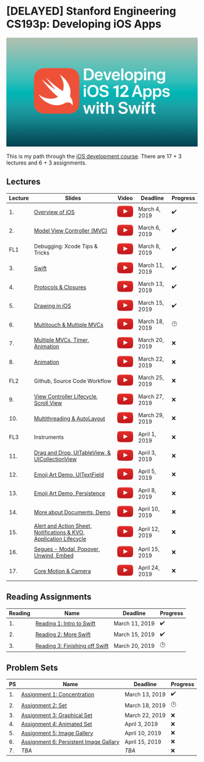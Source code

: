 # [DELAYED] Stanford Engineering CS193p: Developing iOS Apps

![](media/CS193P.png)

This is my path through the [iOS development course](https://www.youtube.com/playlist?list=PLPA-ayBrweUzGFmkT_W65z64MoGnKRZMq). There are 17 + 3 lectures and 6 + 3 assignments.

## Lectures
| Lecture | Slides | Video | Deadline | Progress
| ------------- | ------------- | ------------- | ------------- | -------------
| 1. | [Overview of iOS](slides/Lecture-1-Slides.pdf) | [![](media/play.png)](https://www.youtube.com/watch?v=z9IXfYHhKYI&index=1&list=PL_l7vS8VbNDFBiKIL3fEQhkKXTYsncsvN) | March 4, 2019 | :heavy_check_mark:
| 2. | [Model View Controller (MVC)](slides/Lecture-2-Slides.pdf) | [![](media/play.png)](https://www.youtube.com/watch?v=4iGdu4IWMFc&index=2&list=PL_l7vS8VbNDFBiKIL3fEQhkKXTYsncsvN) | March 6, 2019 | :heavy_check_mark:
| FL1 | Debugging: Xcode Tips & Tricks | [![](media/play.png)](https://www.youtube.com/watch?v=7CeXdDGjsVU&index=19&list=PL_l7vS8VbNDFBiKIL3fEQhkKXTYsncsvN) | March 8, 2019 | :heavy_check_mark: |
| 3. | [Swift](slides/Lecture-3-Slides.pdf) | [![](media/play.png)](https://www.youtube.com/watch?v=88husjydCWY&index=3&list=PL_l7vS8VbNDFBiKIL3fEQhkKXTYsncsvN) | March 11, 2019 | :heavy_check_mark: |
| 4. | [Protocols & Closures](slides/Lecture-4-Slides.pdf) | [![](media/play.png)](https://www.youtube.com/watch?v=RGMKmhy-eWE&list=PL_l7vS8VbNDFBiKIL3fEQhkKXTYsncsvN&index=4) | March 13, 2019 | :heavy_check_mark: |
| 5. | [Drawing in iOS](slides/Lecture-5-Slides.pdf) | [![](media/play.png)](https://www.youtube.com/watch?v=pOO0pz0gPLk&list=PL_l7vS8VbNDFBiKIL3fEQhkKXTYsncsvN&index=5) | March 15, 2019 | :heavy_check_mark: |
| 6. | [Multitouch & Multiple MVCs](slides/Lecture-6-Slides.pdf) | [![](media/play.png)](https://www.youtube.com/watch?v=N_PyNplrhys&index=6&list=PL_l7vS8VbNDFBiKIL3fEQhkKXTYsncsvN) | March 18, 2019 | :clock2: |
| 7. | [Multiple MVCs, Timer, Animation](slides/Lecture-7-Slides.pdf) | [![](media/play.png)](https://www.youtube.com/watch?v=diihWsxOsDk&index=7&list=PL_l7vS8VbNDFBiKIL3fEQhkKXTYsncsvN) | March 20, 2019 | :x: |
| 8. | [Animation](slides/Lecture-8-Slides.pdf) | [![](media/play.png)](https://www.youtube.com/watch?v=5w9lu9ABJzE&index=8&list=PL_l7vS8VbNDFBiKIL3fEQhkKXTYsncsvN) | March 22, 2019 | :x: |
| FL2 | Github, Source Code Workflow | [![](media/play.png)](https://www.youtube.com/watch?v=P8gyK-_auNk&list=PL_l7vS8VbNDFBiKIL3fEQhkKXTYsncsvN&index=18) | March 25, 2019 | :x: |
| 9. | [View Controller Lifecycle, Scroll View](slides/Lecture-9-Slides.pdf) | [![](media/play.png)](https://www.youtube.com/watch?v=QjrMau1WmmU&index=9&list=PL_l7vS8VbNDFBiKIL3fEQhkKXTYsncsvN) | March 27, 2019 | :x: |
| 10. | [Multithreading & AutoLayout](slides/Lecture-10-Slides.pdf) | [![](media/play.png)](https://www.youtube.com/watch?v=U1G8f6F3PyQ&list=PL_l7vS8VbNDFBiKIL3fEQhkKXTYsncsvN&index=10) | March 29, 2019 |:x: |
| FL3 | Instruments | [![](media/play.png)](https://www.youtube.com/watch?v=BCNlw9rhEe0&list=PL_l7vS8VbNDFBiKIL3fEQhkKXTYsncsvN&index=20) | April 1, 2019 | :x: |
| 11. | [Drag and Drop, UITableView, & UICollectionView](slides/Lecture-11-Slides.pdf) | [![](media/play.png)](https://www.youtube.com/watch?v=hore835-Mj4&list=PL_l7vS8VbNDFBiKIL3fEQhkKXTYsncsvN&index=11) | April 3, 2019 | :x: |
| 12. | [Emoji Art Demo, UITextField](slides/Lecture-12-Slides.pdf) | [![](media/play.png)](https://www.youtube.com/watch?v=qCJ79tknk1I&index=12&list=PL_l7vS8VbNDFBiKIL3fEQhkKXTYsncsvN) | April 5, 2019 | :x: |
| 13. | [Emoji Art Demo, Persistence](slides/Lecture-13-Slides.pdf) | [![](media/play.png)](https://www.youtube.com/watch?v=9o-NSIiCHpg&list=PL_l7vS8VbNDFBiKIL3fEQhkKXTYsncsvN&index=13) | April 8, 2019 | :x: |
| 14. | [More about Documents, Demo](slides/Lecture-14-Slides.pdf) | [![](media/play.png)](https://www.youtube.com/watch?v=zKHcLLza_Es&index=14&list=PL_l7vS8VbNDFBiKIL3fEQhkKXTYsncsvN) | April 10, 2019 | :x: |
| 15. | [Alert and Action Sheet, Notifications & KVO, Application Lifecycle](slides/Lecture-15-Slides.pdf) | [![](media/play.png)](https://www.youtube.com/watch?v=bJLrcNEv88k&list=PL_l7vS8VbNDFBiKIL3fEQhkKXTYsncsvN&index=15) | April 12, 2019 | :x: |
| 16. | [Segues - Modal, Popover, Unwind, Embed](slides/Lecture-16-Slides.pdf) | [![](media/play.png)](https://www.youtube.com/watch?v=NK-KG294hrc&list=PL_l7vS8VbNDFBiKIL3fEQhkKXTYsncsvN&index=16) | April 15, 2019 | :x: |
| 17. | [Core Motion & Camera](slides/Lecture-17-Slides.pdf) | [![](media/play.png)](https://www.youtube.com/watch?v=ccG0QoSZIXA&index=17&list=PL_l7vS8VbNDFBiKIL3fEQhkKXTYsncsvN) | April 24, 2019 | :x: |

## Reading Assignments 

| Reading  | Name | Deadline | Progress
| ------------- | ------------- | ------------- | ------------- |
| 1. | [Reading 1: Intro to Swift](reading/Reading_1_Intro_to_Swift.pdf) | March 11, 2019 | :heavy_check_mark: |
| 2. | [Reading 2: More Swift](reading/Reading_2_More_Swift.pdf)  | March 15, 2019 | :heavy_check_mark: |
| 3. | [Reading 3: Finishing off Swift](reading/Reading_3_Finishing_Off_Swift.pdf)  | March 20, 2019 | :clock2: |	

## Problem Sets

| PS  | Name | Deadline | Progress
| ------------- | ------------- | ------------- | ------------- |
| 1. | [Assignment 1: Concentration](problemsets/Programming_Project_1_Concentration.pdf) | March 13, 2019 | :heavy_check_mark: |
| 2. | [Assignment 2: Set](problemsets/Programming_Project_2_Set.pdf) | March 18, 2019 | :clock2: |
| 3. | [Assignment 3: Graphical Set](problemsets/Programming_Project_3_Graphical_Set.pdf) | March 22, 2019 | :x: |
| 4. | [Assignment 4: Animated Set](problemsets/Programming_Project_4_Animated_Set.pdf) | April 3, 2019 | :x: |
| 5. | [Assignment 5: Image Gallery](problemsets/Programming_Project_5_Image_Gallery.pdf) | April 10, 2019 | :x: |
| 6. | [Assignment 6: Persistent Image Gallary](problemsets/Programming_Project_6_Persistent_Image_Gallery.pdf) | April 15, 2019 | :x: |
| 7. | *TBA* | *TBA* | :x:
